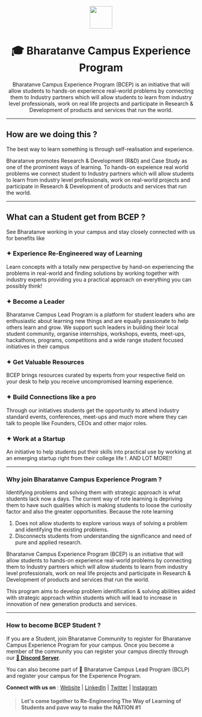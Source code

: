 <p align="center"><img src="https://user-images.githubusercontent.com/95045411/230386847-bdd1e76d-7940-4e0d-8cfe-7067d442e009.png" height="60px" ></p>


 <h1 align="center"> 🎓 Bharatanve Campus Experience Program </h1>
 <p align="center"> Bharatanve Campus Experience Program (BCEP) is an initiative that will allow students to hands-on experience real-world problems by connecting them to Industry partners which will allow students to learn from industry level professionals, work on real life projects and participate in Research & Development of products and services that run the world. </p>
 

  ---
  
  ## How are we doing this ?
  The best way to learn something is through self-realisation and experience.  
    
  Bharatanve promotes Research & Development (R&D) and Case Study as one of the prominent ways of learning. To hands-on expeience real world problems we connect student to Industry partners which will allow students to learn from industry level professionals, work on real-world projects and participate in Research & Development of products and services that run the world.
  
  ---
  
  ## What can a Student get from BCEP ?


  See Bharatanve working in your campus and stay closely connected with us for benefits like
  ### ✦ Experience Re-Engineered way of Learning
  Learn concepts with a totally new perspective by hand-on experiencing the problems in real-world and finding solutions by working together with industry experts providing you a practical approach on everything you can possibly think!
  
  ### ✦ Become a Leader
  Bharatanve Campus Lead Program is a platform for student leaders who are enthusiastic about learning new things and are equally passionate to help others learn and grow. We support such leaders in building their local student community, organise internships, workshops, events, meet-ups, hackathons, programs, competitions and a wide range student focused initiatives in their campus
  
  ### ✦ Get Valuable Resources
  BCEP brings resources curated by experts from your respective field on your desk to help you receive uncompromised learning experience.
  
  ### ✦ Build Connections like a pro
  Through our initiatives students get the opportunity to attend industry standard events, conferences, meet-ups and much more where they can talk to people like Founders, CEOs and other major roles.
  
  ### ✦ Work at a Startup
  An initiative to help students put their skills into practical use by working at an emerging startup right from their college life !.
  AND LOT MORE!!
  
  ---
  ### Why join Bharatanve Campus Experience Program ?
  Identifying problems and solving them with strategic approach is what students lack now a days. The current way of rote learning is depriving them to have such qualities which is making students to loose the curiosity factor and also the greater opportunities. Because the rote learning 

1. Does not allow students to explore various ways of solving a problem and identifying the existing problems.
2. Disconnects students from understanding the significance and need of pure and applied research.

Bharatanve Campus Experience Program (BCEP) is an initiative that will allow students to hands-on experience real-world problems by connecting them to Industry partners which will allow students to learn from industry level professionals, work on real life projects and participate in Research & Development of products and services that run the world.

This program aims to develop problem identification & solving abilities aided with strategic approach within students which will lead to increase in innovation of new generation products and services.

---
### How to become BCEP Student ?
If you are a Student, join Bharatanve Community to register for Bharatanve Campus Experience Program for your campus. Once you become a member of the community you can register your campus directly through our **[🔗 Discord Server](https://discord.gg/nvsNR5nwzJ)**.
  
  You can also become part of 🔗 Bharatanve Campus Lead Program (BCLP) and register your campus for the Experience Program.  
    
      
**Connect with us on** : [Website](https://bharatanve.com) | [LinkedIn](https://www.linkedin.com/company/bharatanve/) | [Twitter](https://twitter.com/Bharatanve) | [Instagram](https://www.instagram.com/bharatanve/)

  
  > #### Let's come together to Re-Engineering The Way of Learning of Students and pave way to make the NATION #1
  

